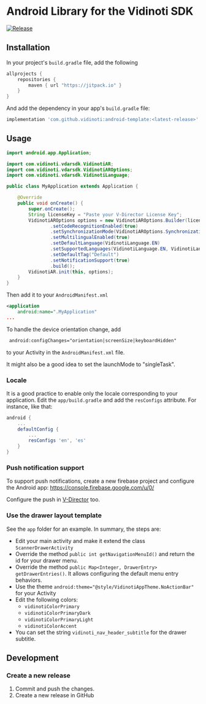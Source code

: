 # Android Library for the Vidinoti SDK

[![Release](https://jitpack.io/v/vidinoti/android-template.svg)](https://jitpack.io/#vidinoti/android-template)

## Installation

In your project's `build.gradle` file, add the following

```gradle
allprojects {
    repositories {
        maven { url "https://jitpack.io" }
    }
}
```

And add the dependency in your app's `build.gradle` file:

```gradle
implementation 'com.github.vidinoti:android-template:<latest-release>'
```

## Usage

``` java
import android.app.Application;

import com.vidinoti.vdarsdk.VidinotiAR;
import com.vidinoti.vdarsdk.VidinotiAROptions;
import com.vidinoti.vdarsdk.VidinotiLanguage;

public class MyApplication extends Application {

    @Override
    public void onCreate() {
        super.onCreate();
        String licenseKey = "Paste your V-Director License Key";
        VidinotiAROptions options = new VidinotiAROptions.Builder(licenseKey)
                .setCodeRecognitionEnabled(true)
                .setSynchronizationMode(VidinotiAROptions.SynchronizationMode.DEFAULT_TAG_WITH_ADDITIONAL_CONTENT)
                .setMultilingualEnabled(true)
                .setDefaultLanguage(VidinotiLanguage.EN)
                .setSupportedLanguages(VidinotiLanguage.EN, VidinotiLanguage.ES)
                .setDefaultTag("Default")
                .setNotificationSupport(true)
                .build();
        VidinotiAR.init(this, options);
    }
}

```

Then add it to your `AndroidManifest.xml`

``` xml
<application
    android:name=".MyApplication"
...
```

To handle the device orientation change, add

``` xml
 android:configChanges="orientation|screenSize|keyboardHidden"
```

to your Activity in the `AndroidManifest.xml` file.

It might also be a good idea to set the launchMode to "singleTask".

### Locale

It is a good practice to enable only the locale corresponding to your application.
Edit the `app/build.gradle` and add the `resConfigs` attribute. For instance, like that:

```gradle
android { 
    ...
    defaultConfig {
        ...
        resConfigs 'en', 'es'
    }
}
```

### Push notification support

To support push notifications, create a new firebase project and configure the Android app: https://console.firebase.google.com/u/0/

Configure the push in [V-Director](https://armanager.vidinoti.com) too.

### Use the drawer layout template

See the `app` folder for an example. In summary, the steps are:

* Edit your main activity and make it extend the class `ScannerDrawerActivity`
* Override the method `public int getNavigationMenuId()` and return the id for your drawer menu.
* Override the method `public Map<Integer, DrawerEntry> getDrawerEntries()`. It allows configuring the default menu entry behaviors.
* Use the theme `android:theme="@style/VidinotiAppTheme.NoActionBar"` for your Activity
* Edit the following colors:
  * `vidinotiColorPrimary`
  * `vidinotiColorPrimaryDark`
  * `vidinotiColorPrimaryLight`
  * `vidinotiColorAccent`
* You can set the string `vidinoti_nav_header_subtitle` for the drawer subtitle.

## Development

### Create a new release

1. Commit and push the changes.
2. Create a new release in GitHub
